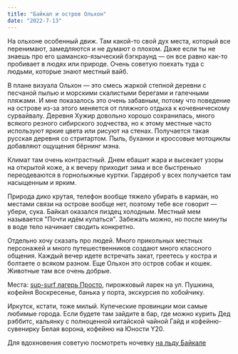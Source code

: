 ```yaml
---
title: "Байкал и остров Ольхон"
date: "2022-7-13"
---
```


На ольхоне особенный движ. Там какой-то свой дух места, который все перенимают, замедляются и не думают о плохом. Даже если ты не знаешь про его шаманско-языческий бэгкраунд — он все равно как-то пробивает в людях или природе. Очень советую поехать туда с людьми, которые знают местный вайб.

В плане визуала Ольхон — это смесь жаркой степной деревни с  песчаной пылью и морскими скалистыми берегами и галечными пляжами. И мне показалось это очень забавным, потому что поведение на острове из-за этого меняется от пляжного отдыха к кочевническому сурвайвалу. Деревня Хужир довольно хорошо сохранилась, много всякого резного сибирского зодчества, но к этому местные часто используют яркие цвета или рисуют на стенах. Получается такая русская деревня со стритартом. Пыль, буханки и кроссовые мотоциклы добавляют ощущения бёрнинг мэна. 

Климат там очень контрастный. Днем ебашит жара и высекает узоры на открытой коже, а к вечеру приходит зима и все быстренько переодеваются в горнолыжные куртки. Гардероб у всех получается там насыщенным и ярким. 

Природа дико крутая, телефон вообще тяжело убирать в карман, но местами связи на острове вообще нет, поэтому тебе все говорит — убери, сука. Байкал оказался пиздец холодным. Местный мем называется "Почти идём купаться". Забежать можно, но после минуты в воде тело начинает сводить конкретно.

Отдельно хочу сказать про людей. Много прикольных местных персонажей и много путешественников создают много классного общения. Каждый вечер идете встречать закат, греетесь у костра и болтаете о всяком разном. Еще Ольхон это остров собак и кошек. Животные там все очень добрые.

Места:  [sup-surf лагерь Просто](https://vk.com/buryatiadreamin), пирожковый ларек на ул. Пушкина, кофейня Воскресенье, банька у порта, экскурсия по хобойчику.

Иркутск, кстати, тоже милый. Купеческие провинции мои самые любимые города. Если будете там зайдите в бар, где можно курить Дед рэббитс, кальянку с полноценной китайской чайной Гайд и кофейню-сувенирку Белая ворона, кофейню на Юности Y20.

Для вдохновения советую посмотреть ночевку [на льду Байкале](https://youtu.be/4TNBLE3KhrM)
